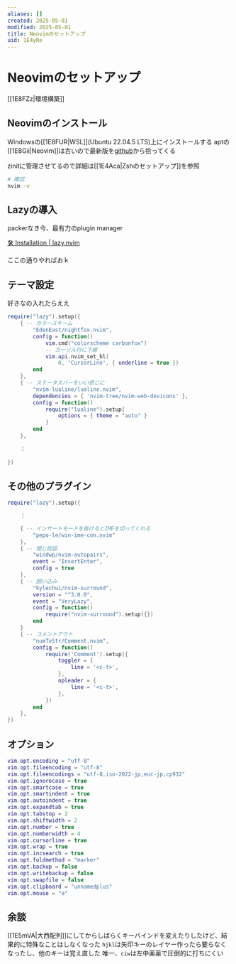 ```yaml
---
aliases: []
created: 2025-05-01
modified: 2025-05-01
title: Neovimのセットアップ
uid: 1E4yRe
---
```


# Neovimのセットアップ

[[1E8FZz|環境構築]]

## Neovimのインストール

Windowsの[[1E8FUR|WSL]](Ubuntu 22.04.5 LTS)上にインストールする
aptの[[1E8Gii|Neovim]]は古いので最新版を[github](https://github.com/neovim/neovim/releases)から拾ってくる

zinitに管理させてるので詳細は[[1E4Aca|Zshのセットアップ]]を参照

```zsh title="zsh"
# 確認
nvim -v
```

## Lazyの導入

packerなき今、最有力のplugin manager

[🛠️ Installation \| lazy.nvim](https://lazy.folke.io/installation)

ここの通りやればおｋ

## テーマ設定

好きなの入れたらええ

```lua title="init.lua"
require("lazy").setup({
    { -- カラースキーム
        "EdenEast/nightfox.nvim",
        config = function()
            vim.cmd("colorscheme carbonfox")
            -- カーソル行に下線
            vim.api.nvim_set_hl(
                0, 'CursorLine', { underline = true })
        end
    },
    { -- ステータスバーをいい感じに
        "nvim-lualine/lualine.nvim",
        dependencies = { 'nvim-tree/nvim-web-devicons' },
        config = function()
            require("lualine").setup{
                options = { theme = "auto" }
            }
        end
    },
    
    ︙
    
})
```

## その他のプラグイン

```lua title="init.lua"
require("lazy").setup({

    ︙

    { -- インサートモードを抜けるとIMEを切ってくれる
        "pepo-le/win-ime-con.nvim"
    },
    { -- 閉じ括弧
        "windwp/nvim-autopairs",
        event = "InsertEnter",
        config = true
    },
    { -- 囲い込み
        "kylechui/nvim-surround",
        version = "^3.0.0",
        event = "VeryLazy",
        config = function()
            require("nvim-surround").setup({})
        end
    }
    { -- コメントアウト
        "numToStr/Comment.nvim",
        config = function()
            require('Comment').setup({
                toggler = {
                    line = '<c-t>',
                },
                opleader = {
                    line = '<c-t>',
                },
            })
        end
    },
})
```

## オプション

```lua title="init.lua"
vim.opt.encoding = "utf-8"
vim.opt.fileencoding = "utf-8"
vim.opt.fileencodings = "utf-8,iso-2022-jp,euc-jp,cp932"
vim.opt.ignorecase = true
vim.opt.smartcase = true
vim.opt.smartindent = true
vim.opt.autoindent = true
vim.opt.expandtab = true
vim.opt.tabstop = 2
vim.opt.shiftwidth = 2
vim.opt.number = true
vim.opt.numberwidth = 4
vim.opt.cursorline = true
vim.opt.wrap = true
vim.opt.incsearch = true
vim.opt.foldmethod = "marker"
vim.opt.backup = false
vim.opt.writebackup = false
vim.opt.swapfile = false
vim.opt.clipboard = "unnamedplus"
vim.opt.mouse = "a"
```

## 余談

[[1E5mVA|大西配列]]にしてからしばらくキーバインドを変えたりしたけど、結果的に特殊なことはしなくなった
`hjkl`は矢印キーのレイヤー作ったら要らなくなったし、他のキーは覚え直した
唯一、`ciw`は左中薬薬で圧倒的に打ちにくい